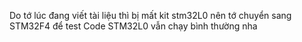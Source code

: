 Do tớ lúc đang viết tài liệu thì bị mất kit stm32L0 nên tớ chuyển sang STM32F4 để test
Code STM32L0 vẫn chạy bình thường nha